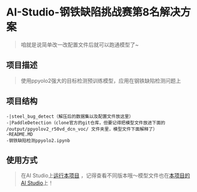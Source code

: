 # AI-Studio-钢铁缺陷挑战赛第8名解决方案
> 咱就是说简单改一改配置文件后就可以跑通模型了~

## 项目描述
> 使用ppyolo2强大的目标检测预训练模型，应用在钢铁缺陷检测问题上

## 项目结构

```
-|steel_bug_detect（解压后的数据集以及配置文件放这里）
-|PaddleDetection（clone官方的git仓库，但要记得把模型文件放进下面的 /output/ppyolov2_r50vd_dcn_voc/ 文件夹里，模型文件下面解释了）
-README.MD
-钢铁缺陷检测ppyolo2.ipynb
```
## 使用方式
> 在AI Studio上[运行本项目](https://aistudio.baidu.com/aistudio/projectdetail/2644983?contributionType=1&shared=1)  ，记得查看不同版本哦～模型文件也在[本项目的AI Studio](https://aistudio.baidu.com/aistudio/projectdetail/2644983?contributionType=1&shared=1)上！

